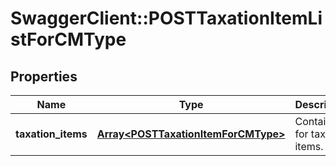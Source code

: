 # SwaggerClient::POSTTaxationItemListForCMType

## Properties
Name | Type | Description | Notes
------------ | ------------- | ------------- | -------------
**taxation_items** | [**Array&lt;POSTTaxationItemForCMType&gt;**](POSTTaxationItemForCMType.md) | Container for taxation items.  | [optional] 


